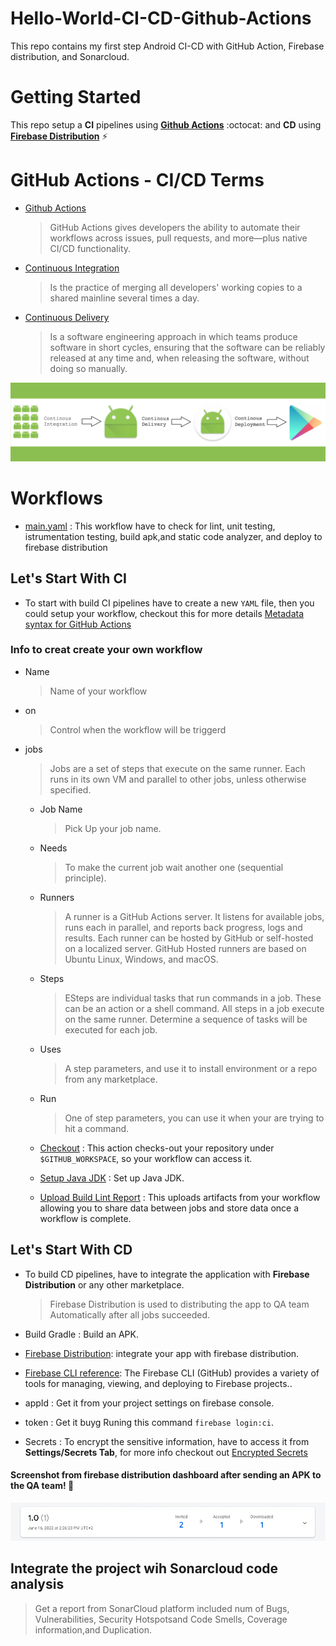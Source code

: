 # Hello-World-CI-CD-Github-Actions
This repo contains my first step Android CI-CD with GitHub Action, Firebase distribution, and Sonarcloud.

# Getting Started 

This repo setup a **CI** pipelines using [**Github Actions**](https://github.com/features/actions) :octocat: and **CD** using [**Firebase Distribution**](https://firebase.google.com/docs/app-distribution) ⚡

# GitHub Actions - CI/CD Terms

  * [Github Actions](https://resources.github.com/downloads/What-is-GitHub.Actions_.Benefits-and-examples.pdf)

    > GitHub Actions gives developers the ability to automate their workflows across issues, pull requests, and more—plus native CI/CD functionality.

  * [Continuous Integration](https://en.wikipedia.org/wiki/Continuous_integration)

    > Is the practice of merging all developers' working copies to a shared mainline several times a day.

 * [Continuous Delivery](https://en.wikipedia.org/wiki/Continuous_delivery)

    > Is a software engineering approach in which teams produce software in short cycles, 
    > ensuring that the software can be reliably released at any time and, when releasing the software, without doing so manually.


 ![CI/CD](https://github.com/karimelbahi/Hello-World-CI-CD-Github-Actions/blob/main/IMG/Android_CI.webp)


# Workflows 

  * [main.yaml](https://github.com/karimelbahi/Hello-World-CI-CD-Github-Actions/blob/main/.github/workflows/main.yml) : This workflow have to check for lint, unit testing, istrumentation testing, build apk,and static code analyzer, and deploy to firebase distribution

## Let's Start With CI

  * To start with build CI pipelines have to create a new `YAML` file, then you could setup your workflow, checkout this for more details [Metadata syntax for GitHub Actions](https://docs.github.com/en/actions/creating-actions/metadata-syntax-for-github-actions)
 
### Info to creat create your own workflow
   * Name

      > Name of your workflow 

   * on 

     > Control when the workflow will be triggerd

   * jobs
   
     > Jobs are a set of steps that execute on the same runner. Each runs in its own VM and parallel to other jobs, unless otherwise specified.

        * Job Name
   
            > Pick Up your job name.

        * Needs
   
            > To make the current job wait another one (sequential principle).

        * Runners
   
            > A runner is a GitHub Actions server. It listens for available jobs, runs each in parallel, and reports back progress, logs and
             results. Each runner can be hosted by GitHub or self-hosted on a localized server. GitHub Hosted runners are based on Ubuntu Linux,
             Windows, and macOS.

        * Steps
   
            > ESteps are individual tasks that run commands in a job. These can be an action or a shell command. All steps in a job execute on the same runner.
            > Determine a sequence of tasks will be executed for each job.
        
        * Uses
   
            > A step parameters, and use it to install environment or a repo from any marketplace.

        * Run

            > One of step parameters, you can use it when your are trying to hit a command.
         
      * [Checkout](https://github.com/marketplace/actions/checkout) : This action checks-out your repository under `$GITHUB_WORKSPACE`, so your workflow can access it.
      * [Setup Java JDK](https://github.com/marketplace/actions/setup-java-jdk) : Set up Java JDK.
      * [Upload Build Lint Report](https://github.com/marketplace/actions/upload-a-build-artifact) : This uploads artifacts from your workflow allowing you to share data between jobs and store data once a workflow is complete.

## Let's Start With CD

   * To build CD pipelines, have to integrate the application with **Firebase Distribution** or any other marketplace.

      > Firebase Distribution is used to distributing the app to QA team Automatically after all jobs succeeded. 

   * Build Gradle : Build an APK.
   * [Firebase Distribution](https://firebase.google.com/docs/app-distribution): integrate your app with firebase distribution.
   * [Firebase CLI reference](https://firebase.google.com/docs/cli): The Firebase CLI (GitHub) provides a variety of tools for managing, viewing, and deploying to Firebase projects..
   * appId : Get it from your project settings on firebase console.
   * token : Get it buyg Runing this command `firebase login:ci`.
   * Secrets : To encrypt the sensitive information, have to access it from **Settings/Secrets Tab**, for more info checkout out [Encrypted Secrets](https://docs.github.com/en/actions/security-guides/encrypted-secrets)

   #### Screenshot from firebase distribution dashboard after sending an APK to the QA team! :rocket:	
   
   ![CD](https://github.com/karimelbahi/Hello-World-CI-CD-Github-Actions/blob/main/IMG/Firebase_distribution_CD.png)


## Integrate the project wih Sonarcloud code analysis
  
  > Get a report from SonarCloud platform included num of Bugs, Vulnerabilities, Security Hotspotsand Code Smells, Coverage information,and Duplication.
